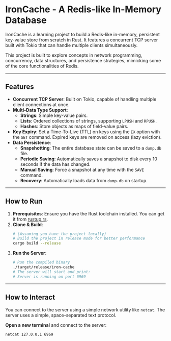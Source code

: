 # IronCache - A Redis-like In-Memory Database

IronCache is a learning project to build a Redis-like in-memory, persistent key-value store from scratch in Rust. It features a concurrent TCP server built with Tokio that can handle multiple clients simultaneously.

This project is built to explore concepts in network programming, concurrency, data structures, and persistence strategies, mimicking some of the core functionalities of Redis.

---

## Features

* **Concurrent TCP Server**: Built on Tokio, capable of handling multiple client connections at once.
* **Multi-Data Type Support**:
    * **Strings**: Simple key-value pairs.
    * **Lists**: Ordered collections of strings, supporting `LPUSH` and `RPUSH`.
    * **Hashes**: Store objects as maps of field-value pairs.
* **Key Expiry**: Set a Time-To-Live (TTL) on keys using the `EX` option with the `SET` command. Expired keys are removed on access (lazy eviction).
* **Data Persistence**:
    * **Snapshotting**: The entire database state can be saved to a `dump.db` file.
    * **Periodic Saving**: Automatically saves a snapshot to disk every 10 seconds if the data has changed.
    * **Manual Saving**: Force a snapshot at any time with the `SAVE` command.
    * **Recovery**: Automatically loads data from `dump.db` on startup.

---

## How to Run

1.  **Prerequisites**: Ensure you have the Rust toolchain installed. You can get it from [rustup.rs](https://rustup.rs/).
2.  **Clone & Build**:
    ```bash
    # (Assuming you have the project locally)
    # Build the project in release mode for better performance
    cargo build --release
    ```
3.  **Run the Server**:
    ```bash
    # Run the compiled binary
    ./target/release/iron-cache
    # The server will start and print:
    # Server is running on port 6969
    ```

---

## How to Interact

You can connect to the server using a simple network utility like `netcat`. The server uses a simple, space-separated text protocol.

**Open a new terminal** and connect to the server:

```bash
netcat 127.0.0.1 6969